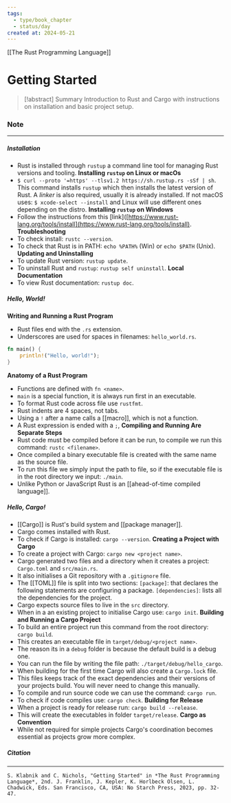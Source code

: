 ```yaml
---
tags:
  - type/book_chapter
  - status/day
created at: 2024-05-21
---
```

[[The Rust Programming Language]]
# **Getting Started**

> [!abstract] Summary
> Introduction to Rust and Cargo with instructions on installation and basic project setup. 
### **Note**
---
##### **Installation**
- Rust is installed through `rustup` a command line tool for managing Rust versions and tooling.
**Installing `rustup` on Linux or macOs**
- `$ curl --proto '=https' --tlsv1.2 https://sh.rustup.rs -sSf | sh`.
  This command installs `rustup` which then installs the latest version of Rust.
  A *linker* is also required, usually it is already installed. If not macOS uses: `$ xcode-select --install` and Linux will use different ones depending on the distro.
**Installing `rustup` on Windows**
- Follow the instructions from this [link]([https://www.rust-lang.org/tools/install](https://www.rust-lang.org/tools/install).
**Troubleshooting**
- To check install: `rustc --version`.
- To check that Rust is in PATH: `echo %PATH%` (Win) or `echo $PATH` (Unix).
**Updating and Uninstalling**
- To update Rust version: `rustup update`.
- To uninstall Rust and `rustup`: `rustup self uninstall`.
**Local Documentation**
- To view Rust documentation: `rustup doc`.
##### **Hello, World!**
**Writing and Running a Rust Program**
- Rust files end with the `.rs` extension.
- Underscores are used for spaces in filenames: `hello_world.rs`.
```rust
fn main() {
    println!("Hello, world!");
}
```
**Anatomy of a Rust Program**
- Functions are defined with `fn <name>`.
- `main` is a special function, it is always run first in an executable.
- To format Rust code across file use `rustfmt`.
- Rust indents are 4 spaces, not tabs.
- Using a `!` after a name calls a [[macro]], which is not a function.
- A Rust expression is ended with a `;`,
**Compiling and Running Are Separate Steps**
- Rust code must be compiled before it can be run, to compile we run this command: `rustc <filename>`.
- Once compiled a binary executable file is created with the same name as the source file.
- To run this file we simply input the path to file, so if the executable file is in the root directory we input: `./main`.
- Unlike Python or JavaScript Rust is an [[ahead-of-time compiled language]].
##### **Hello, Cargo!**
- [[Cargo]] is Rust's build system and [[package manager]].
- Cargo comes installed with Rust.
- To check if Cargo is installed: `cargo --version`.
**Creating a Project with Cargo**
- To create a project with Cargo: `cargo new <project name>`.
- Cargo generated two files and a directory when it creates a project:
  `Cargo.toml` and `src/main.rs`.
- It also initialises a Git repository with a `.gitignore` file.
- The [[TOML]] file is split into two sections:
  `[package]`: that declares the following statements are configuring a package.
  `[dependencies]`: lists all the dependencies for the project.
- Cargo expects source files to live in the `src` directory. 
- When in a an existing project to initialise Cargo use: `cargo init`.
**Building and Running a Cargo Project**
- To build an entire project run this command from the root directory: `cargo build`.
- This creates an executable file in `target/debug/<project name>`.
- The reason its in a `debug` folder is because the default build is a debug one.
- You can run the file by writing the file path: `./target/debug/hello_cargo`.
- When building for the first time Cargo will also create a `Cargo.lock` file.
- This files keeps track of the exact dependencies and their versions of your projects build. You will never need to change this manually.
- To compile and run source code we can use the command: `cargo run`.
- To check if code compiles use: `cargo check`.
**Building for Release**
- When a project is ready for release run: `cargo build --release`.
- This will create the executables in folder `target/release`.
**Cargo as Convention**
- While not required for simple projects Cargo's coordination becomes essential as projects grow more complex.
##### **Citation**
---
```
S. Klabnik and C. Nichols, "Getting Started" in *The Rust Programming Language*, 2nd. J. Franklin, J. Kepler, K. Horlbeck Olsen, L. Chadwick, Eds. San Francisco, CA, USA: No Starch Press, 2023, pp. 32-47.
```


